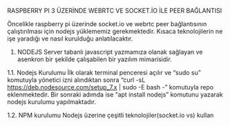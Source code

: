 RASPBERRY PI 3 ÜZERİNDE WEBRTC VE SOCKET.İO İLE PEER BAĞLANTISI

Öncelikle raspberry pi üzerinde socket.io ve webrtc peer bağlantısının çalıştırılması için nodejs yüklememiz gerekmektedir. Kısaca teknolojilerin ne işe yaradığı ve nasıl kurulduğu anlatılacaktır.


1. NODEJS
Server tabanlı javascript yazmamıza olanak sağlayan ve asenkron bir şekilde çalışabilen bir yazılım mimarisidir.

1.1. Nodejs Kurulumu
İlk olarak terminal penceresi açılır ve “sudo su” komutuyla yönetici izni alındıktan sonra 
“curl -sL https://deb.nodesource.com/setup_7.x | sudo -E bash -” komutuyla repo eklenmektedir. Bir sonraki adımda ise “apt install nodejs” komutunu yazarak nodejs kurulumu yapılmaktadır.

1.2. NPM kurulumu
Nodejs üzerine çeşitli teknolojiler(socket.io vs) kullan
